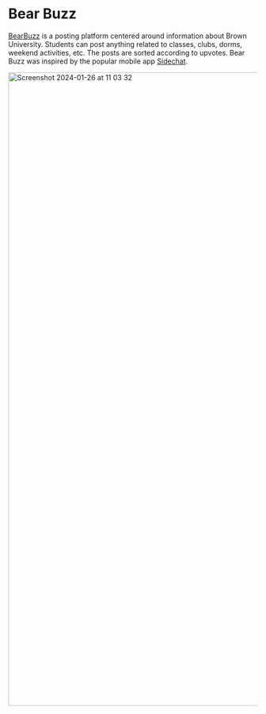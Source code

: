 # Bear Buzz

[BearBuzz](https://bearbuzz.netlify.app) is a posting platform centered around information about Brown University.
Students can post anything related to classes, clubs, dorms, weekend activities, etc. The posts are sorted according to upvotes.
Bear Buzz was inspired by the popular mobile app [Sidechat](https://www.sidechat.lol).

<img width="1276" alt="Screenshot 2024-01-26 at 11 03 32" src="https://github.com/adelaaa1026/bear-buzz/assets/90588284/d19af73f-1882-4000-ab54-bdbe5bb7d827">
